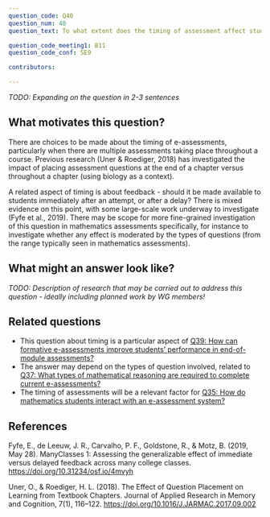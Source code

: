 ```yaml
---
question_code: Q40 
question_num: 40 
question_text: To what extent does the timing of assessment affect student learning? 

question_code_meeting1: B11
question_code_conf: SE9 

contributors: 

---
```

*TODO: Expanding on the question in 2-3 sentences*

## What motivates this question?

There are choices to be made about the timing of e-assessments, particularly when there are multiple assessments taking place throughout a course. 
Previous research (Uner & Roediger, 2018) has investigated the impact of placing assessment questions at the end of a chapter versus throughout a chapter (using biology as a context).

A related aspect of timing is about feedback - should it be made available to students immediately after an attempt, or after a delay? There is mixed evidence on this point, with some large-scale work underway to investigate (Fyfe et al., 2019). There may be scope for more fine-grained investigation of this question in mathematics assessments specifically, for instance to investigate whether any effect is moderated by the types of questions (from the range typically seen in mathematics assessments).

## What might an answer look like?

*TODO: Description of research that may be carried out to address this question - ideally including planned work by WG members!*

## Related questions

* This question about timing is a particular aspect of [Q39: How can formative e-assessments improve students’ performance in end-of-module assessments?](Q39)
* The answer may depend on the types of question involved, related to [Q37: What types of mathematical reasoning are required to complete current e-assessments?](Q37)
* The timing of assessments will be a relevant factor for [Q35: How do mathematics students interact with an e-assessment system?](Q35)



## References

Fyfe, E., de Leeuw, J. R., Carvalho, P. F., Goldstone, R., & Motz, B. (2019, May 28). ManyClasses 1: Assessing the generalizable effect of immediate versus delayed feedback across many college classes. https://doi.org/10.31234/osf.io/4mvyh

Uner, O., & Roediger, H. L. (2018). The Effect of Question Placement on Learning from Textbook Chapters. Journal of Applied Research in Memory and Cognition, 7(1), 116–122. https://doi.org/10.1016/J.JARMAC.2017.09.002

